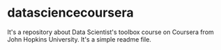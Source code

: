 datasciencecoursera
===================

It's a repository about Data Scientist's toolbox course on Coursera from John Hopkins University. 
It's a simple readme file.
